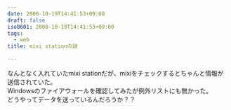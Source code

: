 ```yaml
---
date: 2006-10-19T14:41:53+09:00
draft: false
iso8601: 2006-10-19T14:41:53+09:00
tags:
  - web
title: mixi stationの謎

---
```


<div class="entry-body">
  <p>なんとなく入れていたmixi stationだが、mixiをチェックするとちゃんと情報が送信されていた。<br />
    Windowsのファイアウォールを確認してみたが例外リストにも無かった。<br />
    どうやってデータを送っているんだろうか？？</p>
</div>
